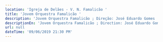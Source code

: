 ```yaml
---
location: 'Igreja de Delães - V. N. Famalicão '
title: 'Jovem Orquestra Famalicão '
description: 'Jovem Orquestra Famalicão ; Direção: José Eduardo Gomes '
descriptionEn: 'Jovem Orquestra Famalicão ; Direction: José Eduardo Gomes '
url: null
dateTime: '09/06/2019 21:30 PM'
---
```


